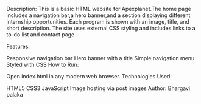 Description:
This is a basic HTML website for Apexplanet.The home page includes a navigation bar,a hero banner,and a section displaying different internship opportunities. Each program is shown with an image, title, and short description. The site uses external CSS styling and includes links to a to-do list and contact page 

Features:

Responsive navigation bar
Hero banner with a title
Simple navigation menu
Styled with CSS
How to Run:

Open index.html in any modern web browser.
Technologies Used:

HTML5
CSS3
JavaScript 
Image hosting via post images
Author:
Bhargavi palaka